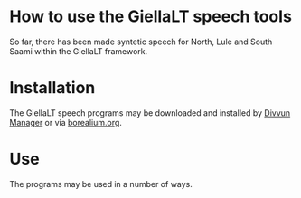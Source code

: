 How to use the GiellaLT speech tools
====================================
So far, there has been made syntetic speech for North, Lule and South Saami within the GiellaLT framework.

# Installation

The GiellaLT speech programs may be downloaded and installed by [Divvun Manager](https://divvun.no) or via [borealium.org](https://borealium.org). 

# Use

The programs may be used in a number of ways.